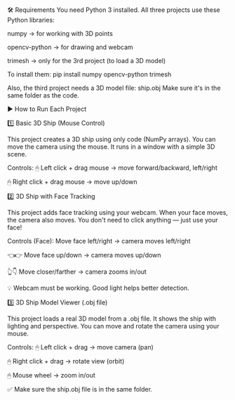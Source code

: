 🛠 Requirements
You need Python 3 installed.
All three projects use these Python libraries:

numpy → for working with 3D points

opencv-python → for drawing and webcam

trimesh → only for the 3rd project (to load a 3D model)

To install them:
pip install numpy opencv-python trimesh

Also, the third project needs a 3D model file: ship.obj
Make sure it's in the same folder as the code.

▶️ How to Run Each Project

1️⃣ Basic 3D Ship (Mouse Control)

This project creates a 3D ship using only code (NumPy arrays). You can move the camera using the mouse. It runs in a window with a simple 3D scene.

Controls:
🖱 Left click + drag mouse → move forward/backward, left/right

🖱 Right click + drag mouse → move up/down

2️⃣ 3D Ship with Face Tracking

This project adds face tracking using your webcam. When your face moves, the camera also moves. You don't need to click anything — just use your face!

Controls (Face):
Move face left/right → camera moves left/right

👈👉 Move face up/down → camera moves up/down

👆👇 Move closer/farther → camera zooms in/out

💡 Webcam must be working. Good light helps better detection.

3️⃣ 3D Ship Model Viewer (.obj file)

This project loads a real 3D model from a .obj file. It shows the ship with lighting and perspective. You can move and rotate the camera using your mouse.

Controls:
🖱 Left click + drag → move camera (pan)

🖱 Right click + drag → rotate view (orbit)

🖱 Mouse wheel → zoom in/out

✅ Make sure the ship.obj file is in the same folder.

